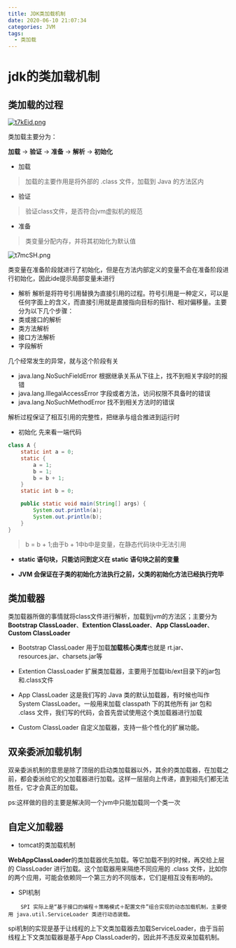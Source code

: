 ```yaml
---
title: JDK类加载机制
date: 2020-06-10 21:07:34
categories: JVM
tags:
  - 类加载
---
```


# jdk的类加载机制

## 类加载的过程

[![t7kEid.png](https://s1.ax1x.com/2020/06/10/t7kEid.png)](https://imgchr.com/i/t7kEid)

类加载主要分为：

**加载** -> **验证** -> **准备** -> **解析** -> **初始化**

- 加载
> 加载的主要作用是将外部的 .class 文件，加载到 Java 的方法区内

- 验证
> 验证class文件，是否符合jvm虚拟机的规范

- 准备
> 类变量分配内存，并将其初始化为默认值

![t7mcSH.png](https://s1.ax1x.com/2020/06/10/t7mcSH.png)

类变量在准备阶段就进行了初始化，但是在方法内部定义的变量不会在准备阶段进行初始化，因此ide提示局部变量未进行

- 解析
解析是将符号引用替换为直接引用的过程。符号引用是一种定义，可以是任何字面上的含义，而直接引用就是直接指向目标的指针、相对偏移量。主要分为以下几个步骤：
- 类或接口的解析
- 类方法解析
- 接口方法解析
- 字段解析

几个经常发生的异常，就与这个阶段有关

- java.lang.NoSuchFieldError 根据继承关系从下往上，找不到相关字段时的报错
- java.lang.IllegalAccessError 字段或者方法，访问权限不具备时的错误
- java.lang.NoSuchMethodError 找不到相关方法时的错误

解析过程保证了相互引用的完整性，把继承与组合推进到运行时

- 初始化
先来看一端代码
```java
class A {
    static int a = 0;
    static {
        a = 1;
        b = 1;
        b = b + 1;
    }
    static int b = 0;

    public static void main(String[] args) {
        System.out.println(a);
        System.out.println(b);
    }
}
```

> b = b + 1;由于b + 1中b中是变量，在静态代码块中无法引用

- **static 语句块，只能访问到定义在 static 语句块之前的变量**

- **JVM 会保证在子类的初始化方法执行之前，父类的初始化方法已经执行完毕**


## 类加载器

类加载器所做的事情就将class文件进行解析，加载到jvm的方法区；主要分为**Bootstrap ClassLoader**、**Extention ClassLoader**、**App ClassLoader**、**Custom ClassLoader**

- Bootstrap ClassLoader
用于加载**加载核心类库**也就是 rt.jar、resources.jar、charsets.jar等

- Extention ClassLoader
扩展类加载器，主要用于加载lib/ext目录下的jar包和.class文件

- App ClassLoader
这是我们写的 Java 类的默认加载器，有时候也叫作 System ClassLoader。一般用来加载 classpath 下的其他所有 jar 包和 .class 文件，我们写的代码，会首先尝试使用这个类加载器进行加载

- Custom ClassLoader
自定义加载器，支持一些个性化的扩展功能。

## 双亲委派加载机制

双亲委派机制的意思是除了顶层的启动类加载器以外，其余的类加载器，在加载之前，都会委派给它的父加载器进行加载。这样一层层向上传递，直到祖先们都无法胜任，它才会真正的加载。

ps:这样做的目的主要是解决同一个jvm中只能加载同一个类一次

## 自定义加载器

- tomcat的类加载机制

**WebAppClassLoader**的类加载器优先加载。等它加载不到的时候，再交给上层的 ClassLoader 进行加载。这个加载器用来隔绝不同应用的 .class 文件，比如你的两个应用，可能会依赖同一个第三方的不同版本，它们是相互没有影响的。

- SPI机制
```
    SPI 实际上是“基于接口的编程＋策略模式＋配置文件”组合实现的动态加载机制，主要使用 java.util.ServiceLoader 类进行动态装载。
```

spi机制的实现是基于让线程的上下文类加载器去加载ServiceLoader，由于当前线程上下文类加载器是基于App ClassLoader的，因此并不违反双亲加载机制。




